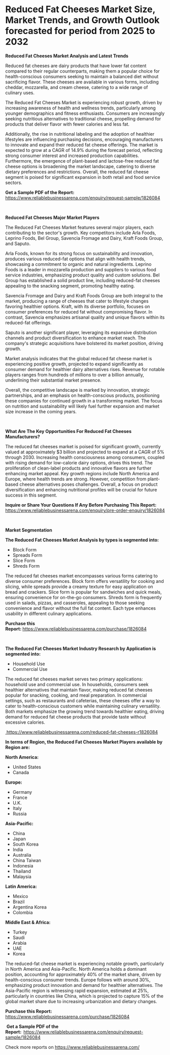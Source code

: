 <p><h1>Reduced Fat Cheeses Market Size, Market Trends, and Growth Outlook forecasted for period from 2025 to 2032</h1></p><p><strong>Reduced Fat Cheeses Market Analysis and Latest Trends</strong></p>
<p><p>Reduced fat cheeses are dairy products that have lower fat content compared to their regular counterparts, making them a popular choice for health-conscious consumers seeking to maintain a balanced diet without sacrificing flavor. These cheeses are available in various forms, including cheddar, mozzarella, and cream cheese, catering to a wide range of culinary uses.</p><p>The Reduced Fat Cheeses Market is experiencing robust growth, driven by increasing awareness of health and wellness trends, particularly among younger demographics and fitness enthusiasts. Consumers are increasingly seeking nutritious alternatives to traditional cheese, propelling demand for products that deliver flavor with fewer calories and less fat.</p><p>Additionally, the rise in nutritional labeling and the adoption of healthier lifestyles are influencing purchasing decisions, encouraging manufacturers to innovate and expand their reduced fat cheese offerings. The market is expected to grow at a CAGR of 14.9% during the forecast period, reflecting strong consumer interest and increased production capabilities. Furthermore, the emergence of plant-based and lactose-free reduced fat cheese options is broadening the market landscape, catering to diverse dietary preferences and restrictions. Overall, the reduced fat cheese segment is poised for significant expansion in both retail and food service sectors.</p></p>
<p><strong>Get a Sample PDF of the Report:&nbsp;</strong> <a href="https://www.reliablebusinessarena.com/enquiry/request-sample/1826084?utm_campaign=2221&utm_medium=2&utm_source=Github&utm_content=ia&utm_term=07042025&utm_id=reduced-fat-cheeses">https://www.reliablebusinessarena.com/enquiry/request-sample/1826084</a></p>
<p>&nbsp;</p>
<p><strong>Reduced Fat Cheeses Major Market Players</strong></p>
<p><p>The Reduced Fat Cheeses Market features several major players, each contributing to the sector's growth. Key competitors include Arla Foods, Leprino Foods, Bel Group, Savencia Fromage and Dairy, Kraft Foods Group, and Saputo.</p><p>Arla Foods, known for its strong focus on sustainability and innovation, produces various reduced-fat options that align with health trends, showcasing a commitment to organic and natural ingredients. Leprino Foods is a leader in mozzarella production and suppliers to various food service industries, emphasizing product quality and custom solutions. Bel Group has established a solid product line, including reduced-fat cheeses appealing to the snacking segment, promoting healthy eating.</p><p>Savencia Fromage and Dairy and Kraft Foods Group are both integral to the market, producing a range of cheeses that cater to lifestyle changes favoring healthier options. Kraft, with its diverse portfolio, focuses on consumer preferences for reduced fat without compromising flavor. In contrast, Savencia emphasizes artisanal quality and unique flavors within its reduced-fat offerings.</p><p>Saputo is another significant player, leveraging its expansive distribution channels and product diversification to enhance market reach. The company's strategic acquisitions have bolstered its market position, driving growth.</p><p>Market analysis indicates that the global reduced fat cheese market is experiencing positive growth, projected to expand significantly as consumer demand for healthier dairy alternatives rises. Revenue for notable players ranges from hundreds of millions to over a billion annually, underlining their substantial market presence.</p><p>Overall, the competitive landscape is marked by innovation, strategic partnerships, and an emphasis on health-conscious products, positioning these companies for continued growth in a transforming market. The focus on nutrition and sustainability will likely fuel further expansion and market size increase in the coming years.</p></p>
<p>&nbsp;</p>
<p><strong>What Are The Key Opportunities For Reduced Fat Cheeses Manufacturers?</strong></p>
<p><p>The reduced fat cheeses market is poised for significant growth, currently valued at approximately $3 billion and projected to expand at a CAGR of 5% through 2030. Increasing health consciousness among consumers, coupled with rising demand for low-calorie dairy options, drives this trend. The proliferation of clean-label products and innovative flavors are further enhancing market appeal. Key growth regions include North America and Europe, where health trends are strong. However, competition from plant-based cheese alternatives poses challenges. Overall, a focus on product diversification and enhancing nutritional profiles will be crucial for future success in this segment.</p></p>
<p><strong>Inquire or Share Your Questions If Any Before Purchasing This Report:</strong> <a href="https://www.reliablebusinessarena.com/enquiry/pre-order-enquiry/1826084?utm_campaign=2221&utm_medium=2&utm_source=Github&utm_content=ia&utm_term=07042025&utm_id=reduced-fat-cheeses">https://www.reliablebusinessarena.com/enquiry/pre-order-enquiry/1826084</a></p>
<p>&nbsp;</p>
<p><strong>Market Segmentation</strong></p>
<p><strong>The Reduced Fat Cheeses Market Analysis by types is segmented into:</strong></p>
<p><ul><li>Block Form</li><li>Spreads Form</li><li>Slice Form</li><li>Shreds Form</li></ul></p>
<p><p>The reduced fat cheeses market encompasses various forms catering to diverse consumer preferences. Block form offers versatility for cooking and slicing, while spreads provide a creamy texture for easy application on bread and crackers. Slice form is popular for sandwiches and quick meals, ensuring convenience for on-the-go consumers. Shreds form is frequently used in salads, pizzas, and casseroles, appealing to those seeking convenience and flavor without the full fat content. Each type enhances usability in different culinary applications.</p></p>
<p><strong>Purchase this Report:&nbsp;</strong><a href="https://www.reliablebusinessarena.com/purchase/1826084?utm_campaign=2221&utm_medium=2&utm_source=Github&utm_content=ia&utm_term=07042025&utm_id=reduced-fat-cheeses">https://www.reliablebusinessarena.com/purchase/1826084</a></p>
<p>&nbsp;</p>
<p><strong>The Reduced Fat Cheeses Market Industry Research by Application is segmented into:</strong></p>
<p><ul><li>Household Use</li><li>Commercial Use</li></ul></p>
<p><p>The reduced fat cheeses market serves two primary applications: household use and commercial use. In households, consumers seek healthier alternatives that maintain flavor, making reduced fat cheeses popular for snacking, cooking, and meal preparation. In commercial settings, such as restaurants and cafeterias, these cheeses offer a way to cater to health-conscious customers while maintaining culinary versatility. Both markets emphasize the growing trend towards healthier eating, driving demand for reduced fat cheese products that provide taste without excessive calories.</p></p>
<p><a href="https://www.reliablebusinessarena.com/reduced-fat-cheeses-r1826084?utm_campaign=2221&utm_medium=2&utm_source=Github&utm_content=ia&utm_term=07042025&utm_id=reduced-fat-cheeses">&nbsp;https://www.reliablebusinessarena.com/reduced-fat-cheeses-r1826084</a></p>
<p><strong>In terms of Region, the Reduced Fat Cheeses Market Players available by Region are:</strong></p>
<p>
    <p> <strong> North America: </strong>
        <ul>
            <li>United States</li>
            <li>Canada</li>
        </ul>
        </p> 
    <p> <strong> Europe: </strong>
        <ul>
            <li>Germany</li>
            <li>France</li>
            <li>U.K.</li>
            <li>Italy</li>
            <li>Russia</li>
        </ul>
        </p> 
    <p> <strong> Asia-Pacific: </strong>
        <ul>
            <li>China</li>
            <li>Japan</li>
            <li>South Korea</li>
            <li>India</li>
            <li>Australia</li>
            <li>China Taiwan</li>
            <li>Indonesia</li>
            <li>Thailand</li>
            <li>Malaysia</li>
        </ul>
        </p> 
    <p> <strong> Latin America: </strong>
        <ul>
            <li>Mexico</li>
            <li>Brazil</li>
            <li>Argentina Korea</li>
            <li>Colombia</li>
        </ul>
        </p> 
    <p> <strong> Middle East & Africa: </strong>
        <ul>
            <li>Turkey</li>
            <li>Saudi</li>
            <li>Arabia</li>
            <li>UAE</li>
            <li>Korea</li>
        </ul>
    </p>
    </p>
<p><p>The reduced-fat cheese market is experiencing notable growth, particularly in North America and Asia-Pacific. North America holds a dominant position, accounting for approximately 40% of the market share, driven by health-conscious consumer trends. Europe follows with around 30%, emphasizing product innovation and demand for healthier alternatives. The Asia-Pacific region is witnessing rapid expansion, estimated at 25%, particularly in countries like China, which is projected to capture 15% of the global market share due to increasing urbanization and dietary changes.</p></p>
<p><strong>Purchase this Report: </strong><a href="https://www.reliablebusinessarena.com/purchase/1826084?utm_campaign=2221&utm_medium=2&utm_source=Github&utm_content=ia&utm_term=07042025&utm_id=reduced-fat-cheeses">https://www.reliablebusinessarena.com/purchase/1826084</a></p>
<p>&nbsp;<strong>Get a Sample PDF of the Report:&nbsp;&nbsp;</strong><a href="https://www.reliablebusinessarena.com/enquiry/request-sample/1826084?utm_campaign=2221&utm_medium=2&utm_source=Github&utm_content=ia&utm_term=07042025&utm_id=reduced-fat-cheeses">https://www.reliablebusinessarena.com/enquiry/request-sample/1826084</a></p>
<p><strong></strong></p>
<p>Check more reports on <a href="https://www.reliablebusinessarena.com/?utm_campaign=2221&utm_medium=2&utm_source=Github&utm_content=ia&utm_term=07042025&utm_id=reduced-fat-cheeses">https://www.reliablebusinessarena.com/</a></p>